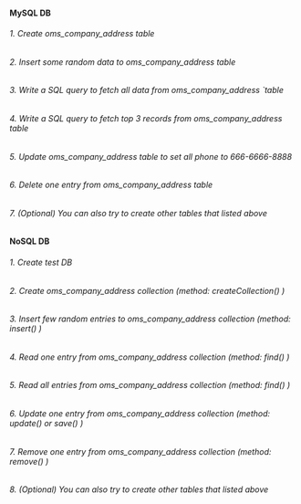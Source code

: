 #### MySQL DB
###### 1. Create oms_company_address table
###### 2. Insert some random data to oms_company_address table
###### 3. Write a SQL query to fetch all data from oms_company_address `table
###### 4. Write a SQL query to fetch top 3 records from oms_company_address table
###### 5. Update oms_company_address table to set all phone to 666-6666-8888
###### 6. Delete one entry from oms_company_address table
###### 7. (Optional) You can also try to create other tables that listed above

#### NoSQL DB
###### 1. Create test DB
###### 2. Create oms_company_address collection (method: createCollection() )
###### 3. Insert few random entries to oms_company_address collection (method: insert() )
###### 4. Read one entry from oms_company_address collection (method: find() )
###### 5. Read all entries from oms_company_address collection (method: find() )
###### 6. Update one entry from oms_company_address collection (method: update() or save() )
###### 7. Remove one entry from oms_company_address collection (method: remove() )
###### 8. (Optional) You can also try to create other tables that listed above

